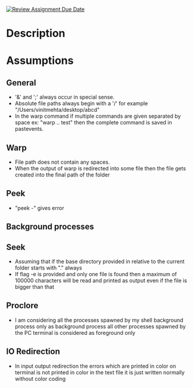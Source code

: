 [![Review Assignment Due Date](https://classroom.github.com/assets/deadline-readme-button-24ddc0f5d75046c5622901739e7c5dd533143b0c8e959d652212380cedb1ea36.svg)](https://classroom.github.com/a/76mHqLr5)
# Description

# Assumptions

## General
- '&' and ';' always occur in special sense.
- Absolute file paths always begin with a '/' for example "/Users/vinitmehta/desktop/abcd"
- In the warp command if multiple commands are given separated by space ex: "warp .. test" then the complete command is saved in pastevents.

## Warp
- File path does not contain any spaces.
- When the output of warp is redirected into some file then the file gets created into the final path of the folder

## Peek
- "peek -" gives error

## Background processes

## Seek
- Assuming that if the base directory provided in relative to the current folder starts with "." always
- If flag -e is provided and only one file is found then a maximum of 100000 characters will be read and printed as output even if the file is bigger than that

## Proclore
- I am considering all the processes spawned by my shell background process only as background process all other processes spawned by the PC terminal is considered as foreground only

## IO Redirection
- In input output redirection the errors which are printed in color on terminal is not printed in color in the text file it is just written normally without color coding